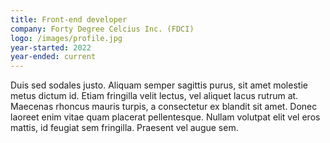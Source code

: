 ```yaml
---
title: Front-end developer
company: Forty Degree Celcius Inc. (FDCI)
logo: /images/profile.jpg
year-started: 2022
year-ended: current
---
```


Duis sed sodales justo. Aliquam semper sagittis purus, sit amet molestie metus dictum id. Etiam fringilla velit lectus, vel aliquet lacus rutrum at. Maecenas rhoncus mauris turpis, a consectetur ex blandit sit amet. Donec laoreet enim vitae quam placerat pellentesque. Nullam volutpat elit vel eros mattis, id feugiat sem fringilla. Praesent vel augue sem.
